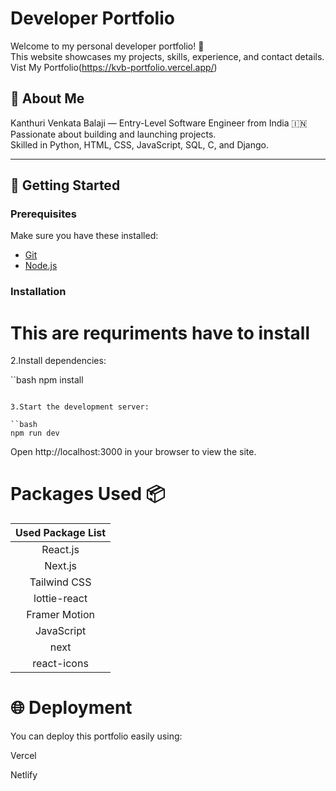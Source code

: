 # Developer Portfolio

Welcome to my personal developer portfolio! 🚀  
This website showcases my projects, skills, experience, and contact details.
Vist My Portfolio(https://kvb-portfolio.vercel.app/)

## 👤 About Me

Kanthuri Venkata Balaji — Entry-Level Software Engineer from India 
🇮🇳 Passionate about building and launching projects.  
Skilled in Python, HTML, CSS, JavaScript, SQL, C, and Django.

---

## 🚀 Getting Started

### Prerequisites

Make sure you have these installed:

- [Git](https://git-scm.com/)
- [Node.js](https://nodejs.org/)

### Installation

 # This are requriments have to install

2.Install dependencies:

``bash
npm install
```

3.Start the development server:

``bash
npm run dev
```


Open http://localhost:3000 in your browser to view the site.

# Packages Used :package:

|   Used Package List    |
| :--------------------: |
|       React.js         |
|       Next.js          |
|     Tailwind CSS       |
|      lottie-react      |
|     Framer Motion      |
|       JavaScript       |
|       next             |
|      react-icons       |


# 🌐 Deployment
You can deploy this portfolio easily using:

Vercel

Netlify

